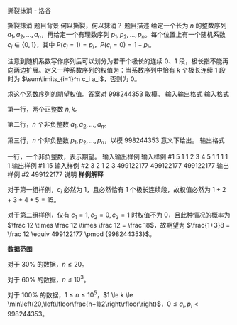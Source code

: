 



撕裂抹消 - 洛谷














撕裂抹消
题目背景
何以撕裂，何以抹消？
题目描述
给定一个长为 $n$ 的整数序列 $a_1,a_2,\dots,a_n$，再给定一个有理数序列 $p_1,p_2,\dots,p_n$。每个位置上有一个随机系数 $c_i \in \{0,1\}$，其中 $P(c_i =  1) = p_i$，$P(c_i = 0) = 1-p_i$。

注意到随机系数写作序列后可以划分为若干个极长的连续 $0$、$1$ 段，极长指不能再向两边扩展。定义一种系数序列的权值为：当系数序列中恰有 $k$ 个极长连续 $1$ 段时为 $\sum\limits_{i=1}^n c_i a_i$，否则为 $0$。

求这个系数序列的期望权值。答案对 $998244353$ 取模。
输入输出格式
输入格式

第一行，两个正整数 $n,k$。

第二行，$n$ 个非负整数 $a_1,a_2,\dots,a_n$。

第三行，$n$ 个非负整数 $p_1,p_2,\dots,p_n$，以模 $998244353$ 意义下给出。
输出格式

一行，一个非负整数，表示期望。
输入输出样例
输入样例 #1
5 1
1 2 3 4 5
1 1 1 1 1
输出样例 #1
15
输入样例 #2
3 2
1 2 3
499122177 499122177 499122177
输出样例 #2
499122177
说明
**样例解释**

对于第一组样例，$c_i$ 必然为 $1$，且必然恰有 $1$ 个极长连续段，故权值必然为 $1 + 2 + 3 + 4 + 5 = 15$。

对于第二组样例，仅有 $c_1 = 1,c_2 = 0,c_3 = 1$ 时权值不为 $0$，且此种情况的概率为 $\frac 12 \times \frac 12 \times \frac 12 = \frac 18$，故期望为 $\frac{1+3}8 = \frac 12 \equiv 499122177 \pmod {998244353}$。

**数据范围**

对于 $30\%$ 的数据，$n \le 20$。

对于 $60\%$ 的数据，$n \le 10^3$。

对于 $100\%$ 的数据，$1 \le n \le 10^5$，$1 \le k \le \min\left(20,\left\lfloor\frac{n+1}2\right\rfloor\right)$，$0 \le a_i,p_i < 998244353$。






